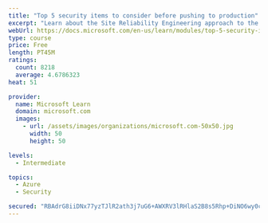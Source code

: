 ```yaml
---
title: "Top 5 security items to consider before pushing to production"
excerpt: "Learn about the Site Reliability Engineering approach to the challenge of assuring reliability and gain a better understanding of why it matters."
webUrl: https://docs.microsoft.com/en-us/learn/modules/top-5-security-items-to-consider/
type: course
price: Free
length: PT45M
ratings:
  count: 8218
  average: 4.6786323
heat: 51

provider:
  name: Microsoft Learn
  domain: microsoft.com
  images:
    - url: /assets/images/organizations/microsoft.com-50x50.jpg
      width: 50
      height: 50

levels:
  - Intermediate

topics:
  - Azure
  - Security

secured: "RBAdrG8iiDNx77yzTJlR2ath3j7uG6+AWXRV3lRHlaS2B8s5Rhp+DiNO6wy0cY+DY0NmlwHvz7Wta8hm1othyo5fikJ2x4qswrJWbJC9TO1nQEc6A/Jou2KbYuVggFVpEq9yAsSfFTKptXqcp5zMebN5qqyBoZKRN3f5yRKtQ2/7a2lOR4PKIYncJixeVkQTMEdNnAhUgxWQM7tTs7PpkB9+5Wo73+PyoVoXzVk0arExZ+FUSoI4njhkqiJhIu+J6D3TFmZCE1AL2PfVOb6Os1E/EsqShWGlSmVIa4dlA3ieimpXhfszlc3vfq/3ZgLmlPrRrvE4Xzo0sEIJA/seJ85AHEhqwnAxf0XSdjDO2Ufg7T76rGTJMkMgnqg5AOHLU+vHXAeGSk83BPQz/k/kHRSY7jCtnvKFMkTFDY1KESo=;TOu6YU+L7vVjy7g6Ag/ijA=="
---
```


